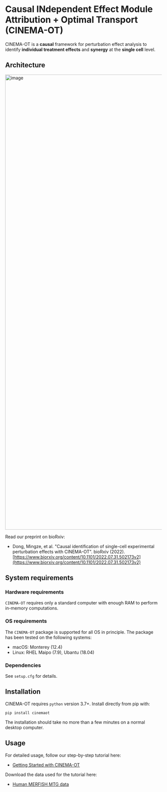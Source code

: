 # Causal INdependent Effect Module Attribution + Optimal Transport (CINEMA-OT)

CINEMA-OT is a **causal** framework for perturbation effect analysis to identify **individual treatment effects** and **synergy** at the **single cell** level.

## Architecture

<img width="1460" alt="image" src="https://user-images.githubusercontent.com/68533876/228745549-8328ea36-25c6-4665-9c68-bab1e1a78ef9.png">


Read our preprint on bioRxiv:

- Dong, Mingze, et al. "Causal identification of single-cell experimental perturbation effects with CINEMA-OT". bioRxiv (2022).
[https://www.biorxiv.org/content/10.1101/2022.07.31.502173v2](https://www.biorxiv.org/content/10.1101/2022.07.31.502173v2)

## System requirements
### Hardware requirements
`CINEMA-OT` requires only a standard computer with enough RAM to perform in-memory computations.
### OS requirements
The `CINEMA-OT` package is supported for all OS in principle. The package has been tested on the following systems:
* macOS: Monterey (12.4)
* Linux: RHEL Maipo (7.9), Ubantu (18.04)
### Dependencies
See `setup.cfg` for details.

## Installation
CINEMA-OT requires `python` version 3.7+.  Install directly from pip with:

    pip install cinemaot

The installation should take no more than a few minutes on a normal desktop computer.


## Usage

For detailed usage, follow our step-by-step tutorial here:

- [Getting Started with CINEMA-OT](https://github.com/vandijklab/CINEMA-OT/blob/main/cinemaot_tutorial.ipynb)

Download the data used for the tutorial here:

- [Human MERFISH MTG data](https://drive.google.com/file/d/1i6spfxfEqqczgSHDX0gNImrGkH7Ruy7z/view?usp=sharing)
